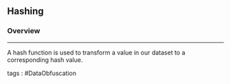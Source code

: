 ## **Hashing**

### Overview 
---
A hash function is used to transform a value in our dataset
to a corresponding hash value.

tags : #DataObfuscation



